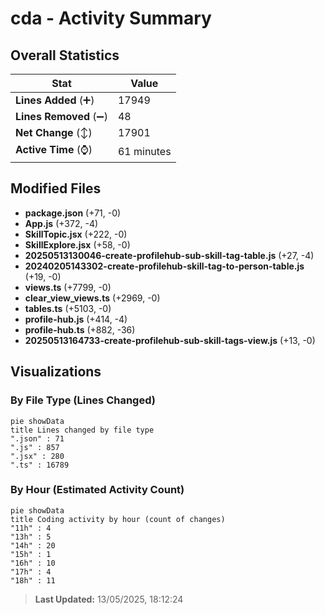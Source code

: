 # cda - Activity Summary 

## Overall Statistics

| Stat                   | Value                                                             |
| ---------------------- | ----------------------------------------------------------------- |
| **Lines Added** (➕)   | 17949                                          |
| **Lines Removed** (➖) | 48                                        |
| **Net Change** (↕)    | 17901                |
| **Active Time** (⌚)   | 61 minutes |


## Modified Files
- **package.json** (+71, -0)
- **App.js** (+372, -4)
- **SkillTopic.jsx** (+222, -0)
- **SkillExplore.jsx** (+58, -0)
- **20250513130046-create-profilehub-sub-skill-tag-table.js** (+27, -4)
- **20240205143302-create-profilehub-skill-tag-to-person-table.js** (+19, -0)
- **views.ts** (+7799, -0)
- **clear_view_views.ts** (+2969, -0)
- **tables.ts** (+5103, -0)
- **profile-hub.js** (+414, -4)
- **profile-hub.ts** (+882, -36)
- **20250513164733-create-profilehub-sub-skill-tags-view.js** (+13, -0)

## Visualizations

### By File Type (Lines Changed)

```mermaid
pie showData
title Lines changed by file type
".json" : 71
".js" : 857
".jsx" : 280
".ts" : 16789
```

### By Hour (Estimated Activity Count)

```mermaid
pie showData
title Coding activity by hour (count of changes)
"11h" : 4
"13h" : 5
"14h" : 20
"15h" : 1
"16h" : 10
"17h" : 4
"18h" : 11
```


> **Last Updated:** 13/05/2025, 18:12:24
